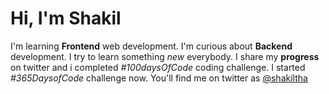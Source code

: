 # Hi, I'm Shakil
I'm learning **Frontend** web development.
I'm curious about **Backend** development.
I try to learn something *new* everybody.
I share my **progress** on twitter and i completed *#100daysOfCode* coding challenge.
I started *#365DaysofCode* challenge now.
You'll find me on twitter as [@shakiltha](https://www.twitter.com/shakiltha)

<!---
shakiltha/shakiltha is a ✨ special ✨ repository because its `README.md` (this file) appears on your GitHub profile.
You can click the Preview link to take a look at your changes.
--->
